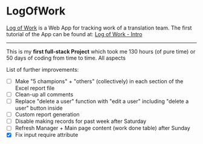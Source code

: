 # LogOfWork
[Log of Work](https://logof.work) is a Web App for tracking work of a translation team. 
The first tutorial of the App can be found at: [Log of Work - Intro](https://youtu.be/hFgEVKygBNs)
***
This is my **first full-stack Project** which took me 130 hours (of pure time) or 50 days of coding from time to time. All aspects

List of further improvements:
- [ ] Make "5 champions" + "others" (collectively) in each section of the Excel report file
- [ ] Clean-up all comments
- [ ] Replace "delete a user" function with "edit a user" including "delete a user" button inside
- [ ] Custom report generation
- [ ] Disable making records for past week after Saturday
- [ ] Refresh Manager + Main page content (work done table) after Sunday
- [x] Fix input require attribute
